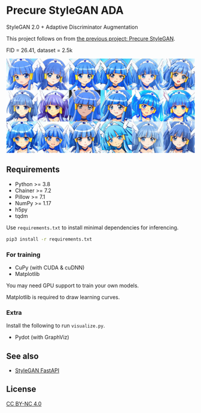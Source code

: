 # Precure StyleGAN ADA

StyleGAN 2.0 + Adaptive Discriminator Augmentation

This project follows on from [the previous project: Precure StyleGAN](https://github.com/curegit/precure-stylegan).

FID = 26.41, dataset = 2.5k

![](examples/beauty.png)

## Requirements

- Python >= 3.8
- Chainer >= 7.2
- Pillow >= 7.1
- NumPy >= 1.17
- h5py
- tqdm

Use `requirements.txt` to install minimal dependencies for inferencing.

```sh
pip3 install -r requirements.txt
```

### For training

- CuPy (with CUDA & cuDNN)
- Matplotlib

You may need GPU support to train your own models.

Matplotlib is required to draw learning curves.

### Extra

Install the following to run `visualize.py`.

- Pydot (with GraphViz)

## See also

- [StyleGAN FastAPI](https://github.com/curegit/stylegan-fastapi)

## License

[CC BY-NC 4.0](LICENSE)

